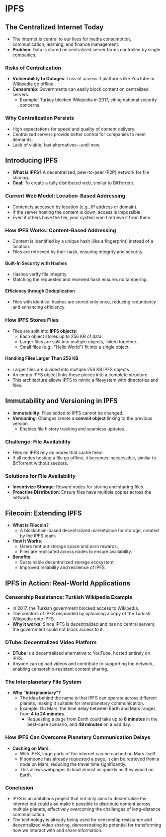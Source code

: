 # IPFS
## **The Centralized Internet Today**

- The internet is central to our lives for media consumption, communication, learning, and finance management.
- **Problem**: Data is stored on centralized server farms controlled by single companies.

### **Risks of Centralization**

- **Vulnerability to Outages**: Loss of access if platforms like YouTube or Wikipedia go offline.
- **Censorship**: Governments can easily block content on centralized servers.
    - Example: Turkey blocked Wikipedia in 2017, citing national security concerns.

### **Why Centralization Persists**

- High expectations for speed and quality of content delivery.
- Centralized servers provide better control for companies to meet demands.
- Lack of viable, fast alternatives—until now.

## **Introducing IPFS**

- **What is IPFS?** A decentralized, peer-to-peer (P2P) network for file sharing.
- **Goal**: To create a fully distributed web, similar to BitTorrent.

### **Current Web Model: Location-Based Addressing**

- Content is accessed by location (e.g., IP address or domain).
- If the server hosting the content is down, access is impossible.
- Even if others have the file, your system won’t retrieve it from them.

### **How IPFS Works: Content-Based Addressing**

- Content is identified by a unique hash (like a fingerprint) instead of a location.
- Files are retrieved by their hash, ensuring integrity and security.

#### **Built-In Security with Hashes**

- Hashes verify file integrity.
- Matching the requested and received hash ensures no tampering.

#### **Efficiency through Deduplication**

- Files with identical hashes are stored only once, reducing redundancy and enhancing efficiency.

### **How IPFS Stores Files**

- Files are split into **IPFS objects**:
    - Each object stores up to 256 KB of data.
    - Larger files are split into multiple objects, linked together.
    - Small files (e.g., "Hello World") fit into a single object.

#### **Handling Files Larger Than 256 KB**

- Larger files are divided into multiple 256 KB IPFS objects.
- An empty IPFS object links these pieces into a complete structure.
- This architecture allows IPFS to mimic a filesystem with directories and files.

## **Immutability and Versioning in IPFS**

- **Immutability**: Files added to IPFS cannot be changed.
- **Versioning**: Changes create a **commit object** linking to the previous version.
    - Enables file history tracking and seamless updates.

### **Challenge: File Availability**

- Files on IPFS rely on nodes that cache them.
- If all nodes hosting a file go offline, it becomes inaccessible, similar to BitTorrent without seeders.

### **Solutions for File Availability**

- **Incentivize Storage**: Reward nodes for storing and sharing files.
- **Proactive Distribution**: Ensure files have multiple copies across the network.

## **Filecoin: Extending IPFS**

- **What is Filecoin?**
    - A blockchain-based decentralized marketplace for storage, created by the IPFS team.
- **How It Works**:
    - Users rent out storage space and earn rewards.
    - Files are replicated across nodes to ensure availability.
- **Benefits**:
    - Sustainable decentralized storage ecosystem.
    - Improved reliability and resilience of IPFS.

## **IPFS in Action: Real-World Applications**

### **Censorship Resistance: Turkish Wikipedia Example**

- In 2017, the Turkish government blocked access to Wikipedia.
- The creators of IPFS responded by uploading a copy of the Turkish Wikipedia onto IPFS.
- **Why it works**: Since IPFS is decentralized and has no central servers, the government could not block access to it.

### **DTube: Decentralized Video Platform**

- **DTube** is a decentralized alternative to YouTube, hosted entirely on IPFS.
- Anyone can upload videos and contribute to supporting the network, enabling censorship-resistant content sharing.

### **The Interplanetary File System**

- **Why “Interplanetary”?**
    - The idea behind the name is that IPFS can operate across different planets, making it suitable for interplanetary communication.
    - Example: On Mars, the time delay between Earth and Mars ranges from **4 to 24 minutes**.
        - Requesting a page from Earth could take up to **8 minutes** in the best-case scenario, and **48 minutes** on a bad day.

### **How IPFS Can Overcome Planetary Communication Delays**

- **Caching on Mars**:
    - With IPFS, large parts of the internet can be cached on Mars itself.
    - If someone has already requested a page, it can be retrieved from a node on Mars, reducing the travel time significantly.
    - This allows webpages to load almost as quickly as they would on Earth.

### **Conclusion**

- IPFS is an ambitious project that not only aims to decentralize the internet but could also make it possible to distribute content across multiple planets, effectively overcoming the challenges of long-distance communication.
- The technology is already being used for censorship resistance and decentralized video sharing, demonstrating its potential for transforming how we interact with and share information.